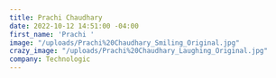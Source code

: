 ```yaml
---
title: Prachi Chaudhary
date: 2022-10-12 14:51:00 -04:00
first_name: 'Prachi '
image: "/uploads/Prachi%20Chaudhary_Smiling_Original.jpg"
crazy_image: "/uploads/Prachi%20Chaudhary_Laughing_Original.jpg"
company: Technologic
---
```


